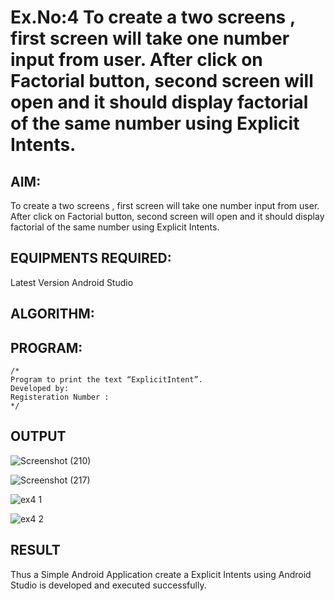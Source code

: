 # Ex.No:4 To create a two screens , first screen will take one number input from user. After click on Factorial button, second screen will open and it should display factorial of the same number using Explicit Intents.


## AIM:

To create a two screens , first screen will take one number input from user. After click on Factorial button, second screen will open and it should display factorial of the same number using Explicit Intents.


## EQUIPMENTS REQUIRED:

Latest Version Android Studio

## ALGORITHM:



## PROGRAM:
```
/*
Program to print the text “ExplicitIntent”.
Developed by:
Registeration Number :
*/
```

## OUTPUT
![Screenshot (210)](https://github.com/MaheshS03/Mobile-Application-Development/assets/128498431/db59dedd-4460-40de-b1fb-3d0e4dd50390)

![Screenshot (217)](https://github.com/MaheshS03/Mobile-Application-Development/assets/128498431/c9ec7d53-61a3-4553-99d2-cedcdf4016df)

![ex4 1](https://github.com/MaheshS03/Mobile-Application-Development/assets/128498431/3da4e5e1-75f1-4683-acba-5491c4d606d8)

![ex4 2](https://github.com/MaheshS03/Mobile-Application-Development/assets/128498431/aa0f7f33-a4bb-4043-9016-dce29f77219e)


## RESULT
Thus a Simple Android Application create a Explicit Intents using Android Studio is developed and executed successfully.


